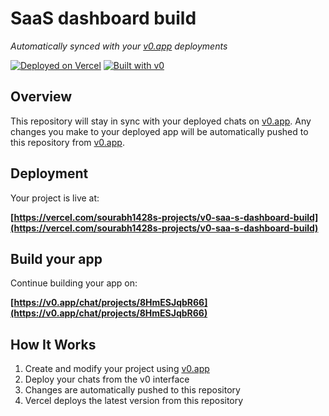 # SaaS dashboard build

*Automatically synced with your [v0.app](https://v0.app) deployments*

[![Deployed on Vercel](https://img.shields.io/badge/Deployed%20on-Vercel-black?style=for-the-badge&logo=vercel)](https://vercel.com/sourabh1428s-projects/v0-saa-s-dashboard-build)
[![Built with v0](https://img.shields.io/badge/Built%20with-v0.app-black?style=for-the-badge)](https://v0.app/chat/projects/8HmESJqbR66)

## Overview

This repository will stay in sync with your deployed chats on [v0.app](https://v0.app).
Any changes you make to your deployed app will be automatically pushed to this repository from [v0.app](https://v0.app).

## Deployment

Your project is live at:

**[https://vercel.com/sourabh1428s-projects/v0-saa-s-dashboard-build](https://vercel.com/sourabh1428s-projects/v0-saa-s-dashboard-build)**

## Build your app

Continue building your app on:

**[https://v0.app/chat/projects/8HmESJqbR66](https://v0.app/chat/projects/8HmESJqbR66)**

## How It Works

1. Create and modify your project using [v0.app](https://v0.app)
2. Deploy your chats from the v0 interface
3. Changes are automatically pushed to this repository
4. Vercel deploys the latest version from this repository